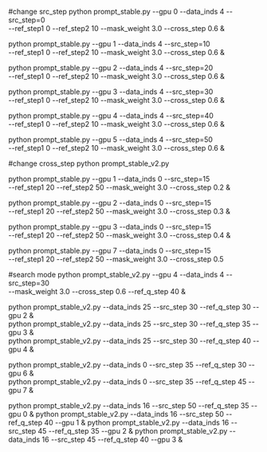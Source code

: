 #change src_step
python prompt_stable.py --gpu 0 --data_inds 4 --src_step=0 \
                        --ref_step1 0 --ref_step2 10 --mask_weight 3.0 --cross_step 0.6 &

python prompt_stable.py --gpu 1 --data_inds 4 --src_step=10 \
                        --ref_step1 0 --ref_step2 10 --mask_weight 3.0 --cross_step 0.6 &

python prompt_stable.py --gpu 2 --data_inds 4 --src_step=20 \
                        --ref_step1 0 --ref_step2 10 --mask_weight 3.0 --cross_step 0.6 &

python prompt_stable.py --gpu 3 --data_inds 4 --src_step=30 \
                        --ref_step1 0 --ref_step2 10 --mask_weight 3.0 --cross_step 0.6 &

python prompt_stable.py --gpu 4 --data_inds 4 --src_step=40 \
                        --ref_step1 0 --ref_step2 10 --mask_weight 3.0 --cross_step 0.6 &

python prompt_stable.py --gpu 5 --data_inds 4 --src_step=50 \
                        --ref_step1 0 --ref_step2 10 --mask_weight 3.0 --cross_step 0.6 &

#change cross_step
python prompt_stable_v2.py

python prompt_stable.py --gpu 1 --data_inds 0 --src_step=15 \
                        --ref_step1 20 --ref_step2 50 --mask_weight 3.0 --cross_step 0.2 &

python prompt_stable.py --gpu 2 --data_inds 0 --src_step=15 \
                        --ref_step1 20 --ref_step2 50 --mask_weight 3.0 --cross_step 0.3 &

python prompt_stable.py --gpu 3 --data_inds 0 --src_step=15 \
                        --ref_step1 20 --ref_step2 50 --mask_weight 3.0 --cross_step 0.4 &

python prompt_stable.py --gpu 7 --data_inds 0 --src_step=15 \
                        --ref_step1 20 --ref_step2 50 --mask_weight 3.0 --cross_step 0.5

#search mode
python prompt_stable_v2.py --gpu 4 --data_inds 4 --src_step=30 \
--mask_weight 3.0 --cross_step 0.6 --ref_q_step 40 &

python prompt_stable_v2.py --data_inds 25 --src_step 30 --ref_q_step 30  --gpu 2 &    
python prompt_stable_v2.py --data_inds 25 --src_step 30 --ref_q_step 35  --gpu 3 &    
python prompt_stable_v2.py --data_inds 25 --src_step 30 --ref_q_step 40  --gpu 4 &    

python prompt_stable_v2.py --data_inds 0 --src_step 35 --ref_q_step 30 --gpu 6 &  
python prompt_stable_v2.py --data_inds 0 --src_step 35 --ref_q_step 45 --gpu 7 &

python prompt_stable_v2.py --data_inds 16  --src_step 50 --ref_q_step 35 --gpu 0  &
python prompt_stable_v2.py --data_inds 16  --src_step 50 --ref_q_step 40 --gpu 1  &
python prompt_stable_v2.py --data_inds 16  --src_step 45 --ref_q_step 35 --gpu 2  &
python prompt_stable_v2.py --data_inds 16  --src_step 45 --ref_q_step 40 --gpu 3  &
